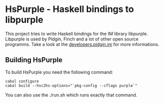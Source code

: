 HsPurple - Haskell bindings to libpurple
========================================

This project tries to write Haskell bindings for the IM library libpurple.
Libpurple is used by Pidgin, Finch and a lot of other open source programms.
Take a look at the [developers.pidgin.im](http://developer.pidgin.im/) for more
informations.


Building HsPurple
-----------------

To build HsPurple you need the following command:

    cabal configure
    cabal build --hsc2hs-options="`pkg-config --cflags purple`"

You can also use the ./run.sh which runs exactly that command.
